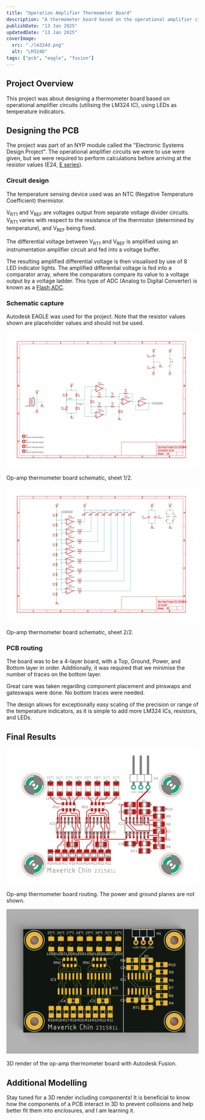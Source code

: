 ```yaml
---
title: "Operation Amplifier Thermometer Board"
description: "A thermometer board based on the operational amplifier circuits with LED temperature indicators."
publishDate: "13 Jan 2025"
updatedDate: "13 Jan 2025"
coverImage:
  src: "./lm324d.png"
  alt: "LM324D"
tags: ["pcb", "eagle", "fusion"]
---
```


## Project Overview
This project was about designing a thermometer board based on operational amplifier circuits (utilising the LM324 IC), using LEDs as temperature indicators. 

## Designing the PCB
The project was part of an NYP module called the "Electronic Systems Design Project". The operational amplifier circuits we were to use were given, but we were required to perform calculations before arriving at the resistor values (E24, [E series](https://en.wikipedia.org/wiki/E_series_of_preferred_numbers)).

### Circuit design
The temperature sensing device used was an NTC (Negative Temperature Coefficient) thermistor.

V<sub>RT1</sub> and V<sub>REF</sub> are voltages output from separate voltage divider circuits. V<sub>RT1</sub> varies with respect to the resistance of the thermistor (determined by temperature), and V<sub>REF</sub> being fixed.

The differential voltage between V<sub>RT1</sub> and V<sub>REF</sub> is amplified using an instrumentation amplifier circuit and fed into a voltage buffer.

The resulting amplified differential voltage is then visualised by use of 8 LED indicator lights. The amplified differential voltage is fed into a comparator array, where the comparators compare its value to a voltage output by a voltage ladder. This type of ADC (Analog to Digital Converter) is known as a [Flash ADC](https://en.wikipedia.org/wiki/Flash_ADC).

### Schematic capture
Autodesk EAGLE was used for the project. Note that the resistor values shown are placeholder values and should not be used.
<div class="relative w-full">

  ![Op-amp thermometer board schematic sheet 1 of 2](op_amp_thermometer_board_schematic_1.png)
  <p class="text-center mt-[-24px] italic">Op-amp thermometer board schematic, sheet 1/2.</p>
</div>
<div class="relative w-full">

  ![Op-amp thermometer board schematic sheet 2 of 2](op_amp_thermometer_board_schematic_2.png)
  <p class="text-center mt-[-24px] italic">Op-amp thermometer board schematic, sheet 2/2.</p>
</div>

### PCB routing
The board was to be a 4-layer board, with a Top, Ground, Power, and Bottom layer in order. Additionally, it was required that we minimise the number of traces on the bottom layer.

Great care was taken regarding component placement and pinswaps and gateswaps were done. No bottom traces were needed.

The design allows for exceptionally easy scaling of the precision or range of the temperature indicators, as it is simple to add more LM324 ICs, resistors, and LEDs.

## Final Results
<div class="relative w-full">

  ![Op-amp thermometer board routing](op_amp_thermometer_board.png)
  <p class="text-center mt-[-24px] italic">Op-amp thermometer board routing. The power and ground planes are not shown.</p>
</div>

<div class="relative w-full">

  ![Op-amp thermometer board routing](op_amp_thermometer_board_3d.png)
  <p class="text-center mt-[-24px] italic">3D render of the op-amp thermometer board with Autodesk Fusion.</p>
</div>

## Additional Modelling
Stay tuned for a 3D render including components! It is beneficial to know how the components of a PCB interact in 3D to prevent collisions and help better fit them into enclosures, and I am learning it.